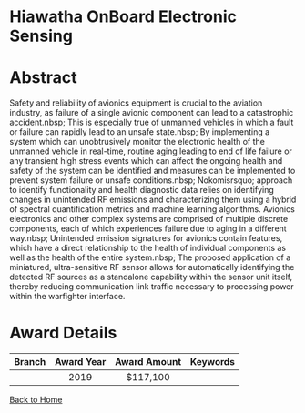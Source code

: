 
Hiawatha OnBoard Electronic Sensing
===================================

# Abstract


Safety and reliability of avionics equipment is crucial to the aviation industry, as failure of a single avionic component can lead to a catastrophic accident.nbsp; This is especially true of unmanned vehicles in which a fault or failure can rapidly lead to an unsafe state.nbsp; By implementing a system which can unobtrusively monitor the electronic health of the unmanned vehicle in real-time, routine aging leading to end of life failure or any transient high stress events which can affect the ongoing health and safety of the system can be identified and measures can be implemented to prevent system failure or unsafe conditions.nbsp; Nokomisrsquo; approach to identify functionality and health diagnostic data relies on identifying changes in unintended RF emissions and characterizing them using a hybrid of spectral quantification metrics and machine learning algorithms. Avionics electronics and other complex systems are comprised of multiple discrete components, each of which experiences failure due to aging in a different way.nbsp; Unintended emission signatures for avionics contain features, which have a direct relationship to the health of individual components as well as the health of the entire system.nbsp; The proposed application of a miniatured, ultra-sensitive RF sensor allows for automatically identifying the detected RF sources as a standalone capability within the sensor unit itself, thereby reducing communication link traffic necessary to processing power within the warfighter interface.  

# Award Details

|Branch|Award Year|Award Amount|Keywords|
| :---: | :---: | :---: | :---: |
||2019|$117,100||
  
  


[Back to Home](https://github.com/chrischow/dod_sbir_awards/JT/#566)